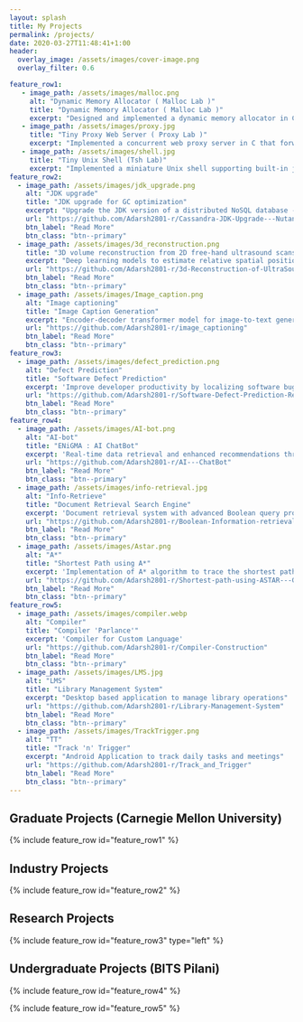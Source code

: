 ```yaml
---
layout: splash
title: My Projects
permalink: /projects/
date: 2020-03-27T11:48:41+1:00
header:
  overlay_image: /assets/images/cover-image.png
  overlay_filter: 0.6

feature_row1:
   - image_path: /assets/images/malloc.png
     alt: "Dynamic Memory Allocator ( Malloc Lab )"
     title: "Dynamic Memory Allocator ( Malloc Lab )"
     excerpt: "Designed and implemented a dynamic memory allocator in C supporting malloc, calloc, realloc, and free operations. Optimized heap utilization to 73% with 8000 KOPS throughput using first-fit allocation and LIFO block management on segregated free lists."
   - image_path: /assets/images/proxy.jpg
     title: "Tiny Proxy Web Server ( Proxy Lab )"
     excerpt: "Implemented a concurrent web proxy server in C that forwards HTTP requests from clients to end servers and relays responses back, gaining hands-on experience with sockets, concurrency, and network programming."
   - image_path: /assets/images/shell.jpg
     title: "Tiny Unix Shell (Tsh Lab)"
     excerpt: "Implemented a miniature Unix shell supporting built-in job control (fg, bg, jobs, quit), execution of standard Linux commands, and Unix I/O redirection. Gained hands-on experience with process creation & termination, signal handling, and file descriptors, building a deeper understanding of OS internals and systems programming."
feature_row2:
  - image_path: /assets/images/jdk_upgrade.png
    alt: "JDK upgrade"
    title: "JDK upgrade for GC optimization"
    excerpt: "Upgrade the JDK version of a distributed NoSQL database - Apache Cassandra to optimize Java garbage collection"
    url: "https://github.com/Adarsh2801-r/Cassandra-JDK-Upgrade---Nutanix-Internship-Project-/blob/main/PS2%20report.pdf"
    btn_label: "Read More"
    btn_class: "btn--primary"
  - image_path: /assets/images/3d_reconstruction.png
    title: "3D volume reconstruction from 2D free-hand ultrasound scans"
    excerpt: "Deep learning models to estimate relative spatial position co-ordinates to re-construct 3D trajectory"
    url: "https://github.com/Adarsh2801-r/3d-Reconstruction-of-UltraSound-Scans"
    btn_label: "Read More"
    btn_class: "btn--primary"
  - image_path: /assets/images/Image_caption.png
    alt: "Image captioning"
    title: "Image Caption Generation"
    excerpt: "Encoder-decoder transformer model for image-to-text generation"
    url: "https://github.com/Adarsh2801-r/image_captioning"
    btn_label: "Read More"
    btn_class: "btn--primary"
feature_row3:
  - image_path: /assets/images/defect_prediction.png
    alt: "Defect Prediction"
    title: "Software Defect Prediction"
    excerpt: 'Improve developer productivity by localizing software bugs in large Java repositories using ML techniques'
    url: "https://github.com/Adarsh2801-r/Software-Defect-Prediction-Research"
    btn_label: "Read More"
    btn_class: "btn--primary"
feature_row4:
  - image_path: /assets/images/AI-bot.png
    alt: "AI-bot"
    title: "ENiGMA : AI ChatBot"
    excerpt: 'Real-time data retrieval and enhanced recommendations through keyword matching and intent recognition.'
    url: "https://github.com/Adarsh2801-r/AI---ChatBot"
    btn_label: "Read More"
    btn_class: "btn--primary"
  - image_path: /assets/images/info-retrieval.jpg
    alt: "Info-Retrieve"
    title: "Document Retrieval Search Engine"
    excerpt: 'Document retrieval system with advanced Boolean query processing, including support for wildcards and spelling correction.'
    url: "https://github.com/Adarsh2801-r/Boolean-Information-retrieval-model"
    btn_label: "Read More"
    btn_class: "btn--primary"
  - image_path: /assets/images/Astar.png
    alt: "A*"
    title: "Shortest Path using A*"
    excerpt: 'Implementation of A* algorithm to trace the shortest path between source and destination adresses on the map'
    url: "https://github.com/Adarsh2801-r/Shortest-path-using-ASTAR---GMAPS"
    btn_label: "Read More"
    btn_class: "btn--primary"
feature_row5:
  - image_path: /assets/images/compiler.webp
    alt: "Compiler"
    title: "Compiler 'Parlance'"
    excerpt: 'Compiler for Custom Language'
    url: "https://github.com/Adarsh2801-r/Compiler-Construction"
    btn_label: "Read More"
    btn_class: "btn--primary"
  - image_path: /assets/images/LMS.jpg
    alt: "LMS"
    title: "Library Management System"
    excerpt: "Desktop based application to manage library operations"
    url: "https://github.com/Adarsh2801-r/Library-Management-System"
    btn_label: "Read More"
    btn_class: "btn--primary"
  - image_path: /assets/images/TrackTrigger.png
    alt: "TT"
    title: "Track 'n' Trigger"
    excerpt: "Android Application to track daily tasks and meetings"
    url: "https://github.com/Adarsh2801-r/Track_and_Trigger"
    btn_label: "Read More"
    btn_class: "btn--primary"
---
```


<h2>Graduate Projects (Carnegie Mellon University) </h2>
{% include feature_row id="feature_row1" %}

<h2>Industry Projects</h2>
{% include feature_row id="feature_row2" %}

<h2>Research Projects</h2>
{% include feature_row id="feature_row3" type="left" %}

<h2>Undergraduate Projects (BITS Pilani) </h2>
{% include feature_row id="feature_row4" %}

{% include feature_row id="feature_row5" %} 